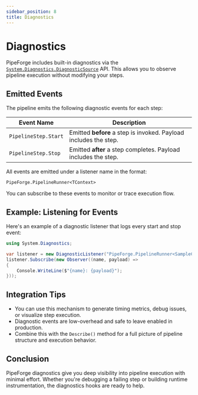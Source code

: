 ```yaml
---
sidebar_position: 8
title: Diagnostics
---
```


# Diagnostics

PipeForge includes built-in diagnostics via the [`System.Diagnostics.DiagnosticSource`](https://learn.microsoft.com/en-us/dotnet/api/system.diagnostics.diagnosticsource) API. This allows you to observe pipeline execution without modifying your steps.

## Emitted Events

The pipeline emits the following diagnostic events for each step:

| Event Name           | Description                                                      |
| -------------------- | ---------------------------------------------------------------- |
| `PipelineStep.Start` | Emitted **before** a step is invoked. Payload includes the step. |
| `PipelineStep.Stop`  | Emitted **after** a step completes. Payload includes the step.   |

All events are emitted under a listener name in the format:

```
PipeForge.PipelineRunner<TContext>
```

You can subscribe to these events to monitor or trace execution flow.

## Example: Listening for Events

Here's an example of a diagnostic listener that logs every start and stop event:

```csharp
using System.Diagnostics;

var listener = new DiagnosticListener("PipeForge.PipelineRunner<SampleContext>");
listener.Subscribe(new Observer((name, payload) =>
{
    Console.WriteLine($"{name}: {payload}");
}));
```

## Integration Tips

* You can use this mechanism to generate timing metrics, debug issues, or visualize step execution.
* Diagnostic events are low-overhead and safe to leave enabled in production.
* Combine this with the `Describe()` method for a full picture of pipeline structure and execution behavior.

## Conclusion

PipeForge diagnostics give you deep visibility into pipeline execution with minimal effort. Whether you're debugging a failing step or building runtime instrumentation, the diagnostics hooks are ready to help.
